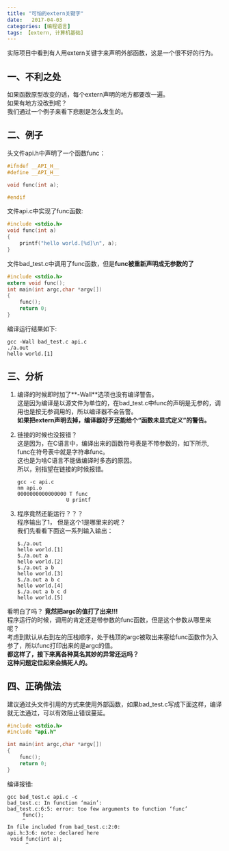 ```yaml
---
title: "可怕的extern关键字"  
date:   2017-04-03  
categories: [编程语言]
tags: 【extern, 计算机基础]
---
```


实际项目中看到有人用extern关键字来声明外部函数，这是一个很不好的行为。


## 一、不利之处

如果函数原型改变的话，每个extern声明的地方都要改一遍。  
如果有地方没改到呢？  
我们通过一个例子来看下悲剧是怎么发生的。 

## 二、例子

头文件api.h中声明了一个函数func：

```c
#ifndef __API_H__
#define __API_H__

void func(int a);

#endif

```

文件api.c中实现了func函数:

```c
#include <stdio.h>
void func(int a)
{
    printf("hello world.[%d]\n", a);
}
```

文件bad_test.c中调用了func函数，但是**func被重新声明成无参数的了**
```c
#include <stdio.h>
extern void func();
int main(int argc,char *argv[])
{
    func();
    return 0;
}
```

编译运行结果如下:

```console
gcc -Wall bad_test.c api.c
./a.out 
hello world.[1]
```

## 三、分析

1. 编译的时候即时加了**-Wall**选项也没有编译警告。  
   这是因为编译是以源文件为单位的，在bad_test.c中func的声明是无参的，调用也是按无参调用的，所以编译器不会告警。  
   **如果把extern声明去掉，编译器好歹还能给个“函数未显式定义”的警告。**
2. 链接的时候也没报错？  
  这是因为，在C语言中，编译出来的函数符号表是不带参数的，如下所示, func在符号表中就是字符串func。  
  这也是为啥C语言不能做编译时多态的原因。  
  所以，别指望在链接的时候报错。

    ```console
    gcc -c api.c 
    nm api.o 
    0000000000000000 T func
                    U printf
    ```
3. 程序竟然还能运行？？？  
  程序输出了1， 但是这个1是哪里来的呢？  
  我们先看看下面这一系列输入输出：  
	```console
	$./a.out 
	hello world.[1]
	$./a.out a 
	hello world.[2]
	$./a.out a b
	hello world.[3] 
	$./a.out a b c
	hello world.[4]
	$./a.out a b c d
	hello world.[5]
	```
  看明白了吗？ **竟然把argc的值打了出来!!!**  
  程序运行的时候，调用的肯定还是带参数的func函数，但是这个参数从哪里来呢？  
  考虑到默认从右到左的压栈顺序，处于栈顶的argc被取出来塞给func函数作为入参了，所以func打印出来的是argc的值。  
  **都这样了，接下来离各种莫名其妙的异常还远吗？  
  这种问题定位起来会搞死人的。**

## 四、正确做法

  建议通过头文件引用的方式来使用外部函数，如果bad_test.c写成下面这样，编译就无法通过，可以有效阻止错误蔓延。 
```c
#include <stdio.h>
#include "api.h"

int main(int argc,char *argv[])
{
    func();
    return 0;
}
```

编译报错:
```console
gcc bad_test.c api.c -c
bad_test.c: In function ‘main’:
bad_test.c:6:5: error: too few arguments to function ‘func’
     func();
     ^
In file included from bad_test.c:2:0:
api.h:3:6: note: declared here
 void func(int a);
      ^
```

